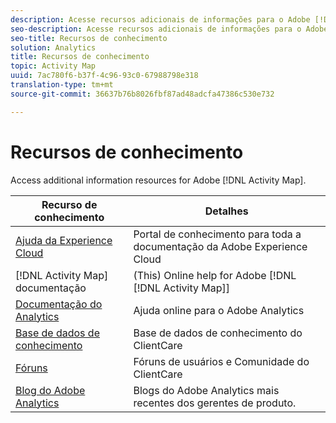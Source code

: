 ```yaml
---
description: Acesse recursos adicionais de informações para o Adobe [!DNL Activity Map].
seo-description: Acesse recursos adicionais de informações para o Adobe [!DNL Activity Map].
seo-title: Recursos de conhecimento
solution: Analytics
title: Recursos de conhecimento
topic: Activity Map
uuid: 7ac780f6-b37f-4c96-93c0-67988798e318
translation-type: tm+mt
source-git-commit: 36637b76b8026fbf87ad48adcfa47386c530e732

---
```



# Recursos de conhecimento

Access additional information resources for Adobe [!DNL Activity Map].

| Recurso de conhecimento | Detalhes |
|---|---|
| [Ajuda da Experience Cloud](https://marketing.adobe.com/resources/help/en_US/home/index.html) | Portal de conhecimento para toda a documentação da Adobe Experience Cloud |
| [!DNL Activity Map] documentação | (This) Online help for Adobe [!DNL [!DNL Activity Map]] |
| [Documentação do Analytics](https://marketing.adobe.com/resources/help/en_US/reference/) | Ajuda online para o Adobe Analytics |
| [Base de dados de conhecimento](https://helpx.adobe.com/support/analytics.html) | Base de dados de conhecimento do ClientCare |
| [Fóruns](https://forums.adobe.com/community/experience-cloud/analytics-cloud/analytics) | Fóruns de usuários e Comunidade do ClientCare |
| [Blog do Adobe Analytics](https://blogs.adobe.com/digitalmarketing/analytics/) | Blogs do Adobe Analytics mais recentes dos gerentes de produto. |


